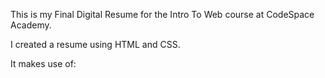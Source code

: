 This is my Final Digital Resume for the Intro To Web course at CodeSpace Academy.

I created a resume using HTML and CSS.

It makes use of:

